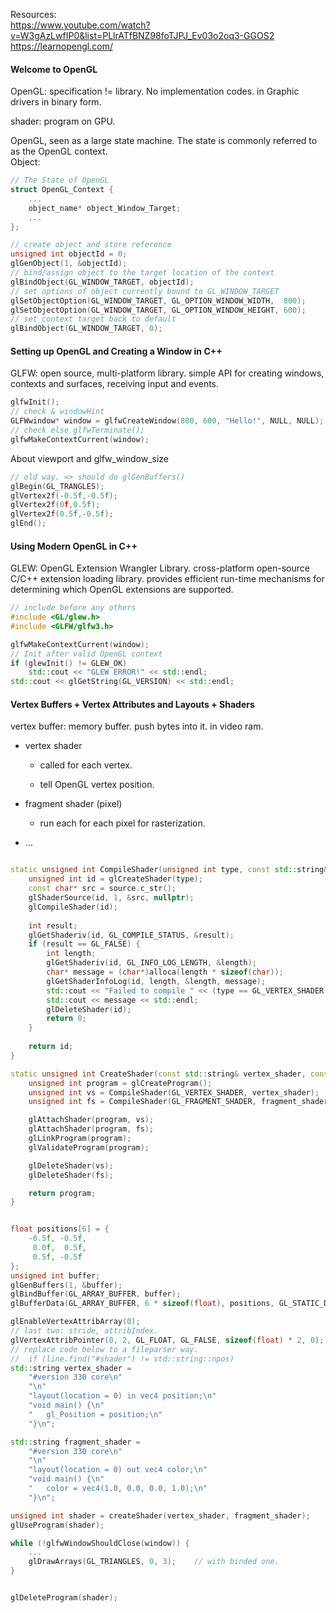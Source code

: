 Resources:  
https://www.youtube.com/watch?v=W3gAzLwfIP0&list=PLlrATfBNZ98foTJPJ_Ev03o2oq3-GGOS2  
https://learnopengl.com/

#### Welcome to OpenGL

OpenGL: specification != library. No implementation codes. in Graphic drivers in binary form.

shader: program on GPU.

OpenGL, seen as a large state machine. The state is commonly referred to as the OpenGL context.   
Object: 
```cpp
// The State of OpenGL
struct OpenGL_Context {
  	...
  	object_name* object_Window_Target;
  	...  	
};

// create object and store reference
unsigned int objectId = 0;
glGenObject(1, &objectId);
// bind/assign object to the target location of the context
glBindObject(GL_WINDOW_TARGET, objectId);
// set options of object currently bound to GL_WINDOW_TARGET
glSetObjectOption(GL_WINDOW_TARGET, GL_OPTION_WINDOW_WIDTH,  800);
glSetObjectOption(GL_WINDOW_TARGET, GL_OPTION_WINDOW_HEIGHT, 600);
// set context target back to default
glBindObject(GL_WINDOW_TARGET, 0);
```

#### Setting up OpenGL and Creating a Window in C++

GLFW: open source, multi-platform library. simple API for creating windows, contexts and surfaces, receiving input and events.
```cpp
glfwInit();
// check & windowHint
GLFWwindow* window = glfwCreateWindow(800, 600, "Hello!", NULL, NULL);
// check else glfwTerminate();
glfwMakeContextCurrent(window);
```
About viewport and glfw_window_size

```cpp
// old way. => should do glGenBuffers()
glBegin(GL_TRANGLES);
glVertex2f(-0.5f,-0.5f);
glVertex2f(0f,0.5f);
glVertex2f(0.5f,-0.5f);
glEnd();
```

#### Using Modern OpenGL in C++

GLEW: OpenGL Extension Wrangler Library. cross-platform open-source C/C++ extension loading library. provides efficient run-time mechanisms for determining which OpenGL extensions are supported. 

```cpp
// include before any others
#include <GL/glew.h>
#include <GLFW/glfw3.h>

glfwMakeContextCurrent(window);
// Init after valid OpenGL context
if (glewInit() != GLEW_OK)
    std::cout << "GLEW ERROR!" << std::endl;
std::cout << glGetString(GL_VERSION) << std::endl;
```

#### Vertex Buffers + Vertex Attributes and Layouts + Shaders

vertex buffer: memory buffer. push bytes into it. in video ram.

- vertex shader
  
  - called for each vertex.
  
  - tell OpenGL vertex position.

- fragment shader (pixel)
  
  - run each for each pixel for rasterization.

- ...

```cpp

static unsigned int CompileShader(unsigned int type, const std::string& source) {
    unsigned int id = glCreateShader(type);
    const char* src = source.c_str();
    glShaderSource(id, 1, &src, nullptr);
    glCompileShader(id);
    
    int result;
    glGetShaderiv(id, GL_COMPILE_STATUS, &result);
    if (result == GL_FALSE) {
        int length;
        glGetShaderiv(id, GL_INFO_LOG_LENGTH, &length);
        char* message = (char*)alloca(length * sizeof(char));
        glGetShaderInfoLog(id, length, &length, message);
        std::cout << "Failed to compile " << (type == GL_VERTEX_SHADER ? "vertex" : "fragment") << std::endl;
        std::cout << message << std::endl;
        glDeleteShader(id);
        return 0;
    }
        
    return id;
}

static unsigned int CreateShader(const std::string& vertex_shader, const std::string& fragment_shader) {
    unsigned int program = glCreateProgram();
    unsigned int vs = CompileShader(GL_VERTEX_SHADER, vertex_shader);
    unsigned int fs = CompileShader(GL_FRAGMENT_SHADER, fragment_shader);

    glAttachShader(program, vs);
    glAttachShader(program, fs);
    glLinkProgram(program);
    glValidateProgram(program);

    glDeleteShader(vs);
    glDeleteShader(fs);

    return program;
}


float positions[6] = {
    -0.5f, -0.5f,
     0.0f,  0.5f,
     0.5f, -0.5f
};
unsigned int buffer;
glGenBuffers(1, &buffer);
glBindBuffer(GL_ARRAY_BUFFER, buffer);
glBufferData(GL_ARRAY_BUFFER, 6 * sizeof(float), positions, GL_STATIC_DRAW);

glEnableVertexAttribArray(0);
// last two: stride, attribIndex.
glVertexAttribPointer(0, 2, GL_FLOAT, GL_FALSE, sizeof(float) * 2, 0);
// replace code below to a fileparser way.
//  if (line.find("#shader") != std::string::npos)
std::string vertex_shader = 
    "#version 330 core\n"
    "\n"
    "layout(location = 0) in vec4 position;\n"
    "void main() {\n"
    "   gl_Position = position;\n"
    "}\n";

std::string fragment_shader = 
    "#version 330 core\n"
    "\n"
    "layout(location = 0) out vec4 color;\n"
    "void main() {\n"
    "   color = vec4(1.0, 0.0, 0.0, 1.0);\n"
    "}\n";

unsigned int shader = createShader(vertex_shader, fragment_shader);
glUseProgram(shader);

while (!glfwWindowShouldClose(window)) {
    ...
    glDrawArrays(GL_TRIANGLES, 0, 3);    // with binded one.
}


glDeleteProgram(shader);
```
